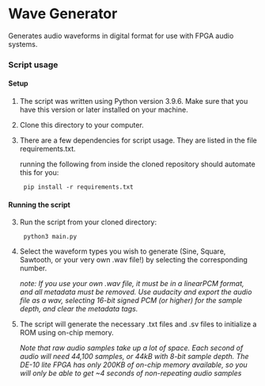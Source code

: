 # Wave Generator
Generates audio waveforms in digital format for use with FPGA audio systems.

### Script usage

#### Setup

1) The script was written using Python version 3.9.6. Make sure that you have this version or later installed on your machine.
2) Clone this directory to your computer.

3) There are a few dependencies for script usage. They are listed in the file requirements.txt.

    running the following from inside the cloned repository should automate this for you:

        pip install -r requirements.txt

  

#### Running the script

3) Run the script from your cloned directory:

        python3 main.py
    
4) Select the waveform types you wish to generate (Sine, Square, Sawtooth, or your very own .wav file!) by selecting the corresponding number.

      _note: If you use your own .wav file, it must be in a linearPCM format, and all metadata must be removed. Use audacity and export the audio file as a wav, selecting 16-bit signed PCM (or higher) for the sample depth, and clear the metadata tags._
        
5) The script will generate the necessary .txt files and .sv files to initialize a ROM using on-chip memory.

      *Note that raw audio samples take up a lot of space. Each second of audio will need 44,100 samples, or 44kB with 8-bit sample depth. The DE-10 lite FPGA has only 200KB of on-chip memory available, so you will only be able to get ~4 seconds of non-repeating audio samples*
